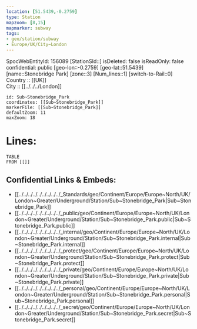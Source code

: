 ```yaml
---
location: [51.5439,-0.2759] 
type: Station 
mapzoom: [8,15] 
mapmarker: subway 
tags:
- geo/station/subway
- Europe/UK/City~London
---
```

SpocWebEntityId: 156089
[StationSId::] 
isDeleted: false
isReadOnly: false
confidential: public
[geo-lon::-0.2759] 
[geo-lat::51.5439] 
[name::Stonebridge Park] 
[zone::3] 
[Num_lines::1] 
[switch-to-Rail::0] 
Country :: [[UK]]  
City :: [[../../../London]]  


```leaflet
id: Sub~Stonebridge_Park
coordinates: [[Sub~Stonebridge_Park]] 
markerFile: [[Sub~Stonebridge_Park]] 
defaultZoom: 11 
maxZoom: 18
```


# Lines: 
```dataview
TABLE 
FROM [[]] 
```

## Confidential Links & Embeds: 
- [[../../../../../../../../../_Standards/geo/Continent/Europe/Europe~North/UK/London~Greater/Underground/Station/Sub~Stonebridge_Park|Sub~Stonebridge_Park]] 
- [[../../../../../../../../../_public/geo/Continent/Europe/Europe~North/UK/London~Greater/Underground/Station/Sub~Stonebridge_Park.public|Sub~Stonebridge_Park.public]] 
- [[../../../../../../../../../_internal/geo/Continent/Europe/Europe~North/UK/London~Greater/Underground/Station/Sub~Stonebridge_Park.internal|Sub~Stonebridge_Park.internal]] 
- [[../../../../../../../../../_protect/geo/Continent/Europe/Europe~North/UK/London~Greater/Underground/Station/Sub~Stonebridge_Park.protect|Sub~Stonebridge_Park.protect]] 
- [[../../../../../../../../../_private/geo/Continent/Europe/Europe~North/UK/London~Greater/Underground/Station/Sub~Stonebridge_Park.private|Sub~Stonebridge_Park.private]] 
- [[../../../../../../../../../_personal/geo/Continent/Europe/Europe~North/UK/London~Greater/Underground/Station/Sub~Stonebridge_Park.personal|Sub~Stonebridge_Park.personal]] 
- [[../../../../../../../../../_secret/geo/Continent/Europe/Europe~North/UK/London~Greater/Underground/Station/Sub~Stonebridge_Park.secret|Sub~Stonebridge_Park.secret]] 
